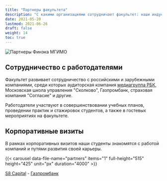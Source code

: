 ```yaml
---
title: "Партнеры факультета"
description: "С какими организациями сотрудничает факультет: наши индустриальные и образовательные партнеры"
date: 2021-05-20
lastmod: 2021-06-26
draft: false
weight: 14
toc: true
---
```


![Партнеры Финэка МГИМО](https://user-images.githubusercontent.com/9265326/171353418-dc625b84-d1b5-408e-9109-1d6ed9fd8d6b.png)

## Сотрудничество с работодателями

Факультет развивает сотрудничество с российскими и зарубежными компаниями, среди которых аудиторская компания [медиагруппа РБК](http://rbcholding.ru/), Московская школа управления "Сколково", Газпромбанк, страховая компания "Согласие" и другие.

Работодатели участвуют в совершенствовании учебных планов, проведении практик и стажировок студентов, а также в гостевых мероприятиях на факультете.

## Корпоративные визиты

В рамках корпоративных визитов наши студенты знакомятся с работой компаний и путями развития своей карьеры.

{{< carousel data-file-name="partners" items="1" full-height="515" height="425" unit="px" duration="4000" >}}

[S8 Capital](https://odin.mgimo.ru/nov-pod-mgimo/5407-studenty-fakulteta-finansovoj-ekonomiki-posetili-ofis-s8-capital) -
[Газпромбанк](https://mgimo.ru/about/news/social/studenty-odintsovskogo-filiala-mgimo-posetili-gazprombank/?ysclid=lhvlxjezje551971164)
